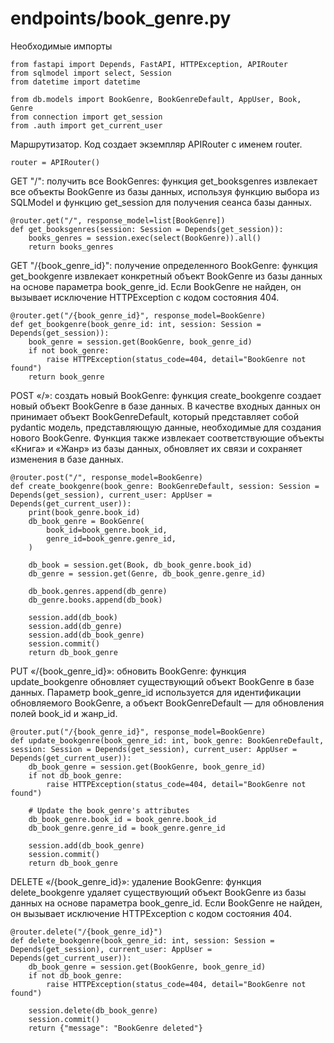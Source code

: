 # endpoints/book_genre.py

Необходимые импорты
```
from fastapi import Depends, FastAPI, HTTPException, APIRouter
from sqlmodel import select, Session
from datetime import datetime

from db.models import BookGenre, BookGenreDefault, AppUser, Book, Genre
from connection import get_session
from .auth import get_current_user
```

Маршрутизатор. Код создает экземпляр APIRouter с именем router.
```
router = APIRouter()
```

GET "/": получить все BookGenres: функция get_booksgenres извлекает все объекты BookGenre из базы данных, используя функцию выбора из SQLModel и функцию get_session для получения сеанса базы данных.
```
@router.get("/", response_model=list[BookGenre])
def get_booksgenres(session: Session = Depends(get_session)):
    books_genres = session.exec(select(BookGenre)).all()
    return books_genres
```

GET "/{book_genre_id}": получение определенного BookGenre: функция get_bookgenre извлекает конкретный объект BookGenre из базы данных на основе параметра book_genre_id. Если BookGenre не найден, он вызывает исключение HTTPException с кодом состояния 404.
```
@router.get("/{book_genre_id}", response_model=BookGenre)
def get_bookgenre(book_genre_id: int, session: Session = Depends(get_session)):
    book_genre = session.get(BookGenre, book_genre_id)
    if not book_genre:
        raise HTTPException(status_code=404, detail="BookGenre not found")
    return book_genre
```

POST «/»: создать новый BookGenre: функция create_bookgenre создает новый объект BookGenre в базе данных. В качестве входных данных он принимает объект BookGenreDefault, который представляет собой pydantic модель, представляющую данные, необходимые для создания нового BookGenre. Функция также извлекает соответствующие объекты «Книга» и «Жанр» из базы данных, обновляет их связи и сохраняет изменения в базе данных.
```
@router.post("/", response_model=BookGenre)
def create_bookgenre(book_genre: BookGenreDefault, session: Session = Depends(get_session), current_user: AppUser = Depends(get_current_user)):
    print(book_genre.book_id)
    db_book_genre = BookGenre(
        book_id=book_genre.book_id,
        genre_id=book_genre.genre_id,
    )

    db_book = session.get(Book, db_book_genre.book_id)
    db_genre = session.get(Genre, db_book_genre.genre_id)

    db_book.genres.append(db_genre)
    db_genre.books.append(db_book)

    session.add(db_book)
    session.add(db_genre)
    session.add(db_book_genre)
    session.commit()
    return db_book_genre
```

PUT «/{book_genre_id}»: обновить BookGenre: функция update_bookgenre обновляет существующий объект BookGenre в базе данных. Параметр book_genre_id используется для идентификации обновляемого BookGenre, а объект BookGenreDefault — для обновления полей book_id и жанр_id.
```
@router.put("/{book_genre_id}", response_model=BookGenre)
def update_bookgenre(book_genre_id: int, book_genre: BookGenreDefault, session: Session = Depends(get_session), current_user: AppUser = Depends(get_current_user)):
    db_book_genre = session.get(BookGenre, book_genre_id)
    if not db_book_genre:
        raise HTTPException(status_code=404, detail="BookGenre not found")
    
    # Update the book_genre's attributes
    db_book_genre.book_id = book_genre.book_id
    db_book_genre.genre_id = book_genre.genre_id

    session.add(db_book_genre)
    session.commit()
    return db_book_genre
```

DELETE «/{book_genre_id}»: удаление BookGenre: функция delete_bookgenre удаляет существующий объект BookGenre из базы данных на основе параметра book_genre_id. Если BookGenre не найден, он вызывает исключение HTTPException с кодом состояния 404.
```
@router.delete("/{book_genre_id}")
def delete_bookgenre(book_genre_id: int, session: Session = Depends(get_session), current_user: AppUser = Depends(get_current_user)):
    db_book_genre = session.get(BookGenre, book_genre_id)
    if not db_book_genre:
        raise HTTPException(status_code=404, detail="BookGenre not found")
    
    session.delete(db_book_genre)
    session.commit()
    return {"message": "BookGenre deleted"}
```